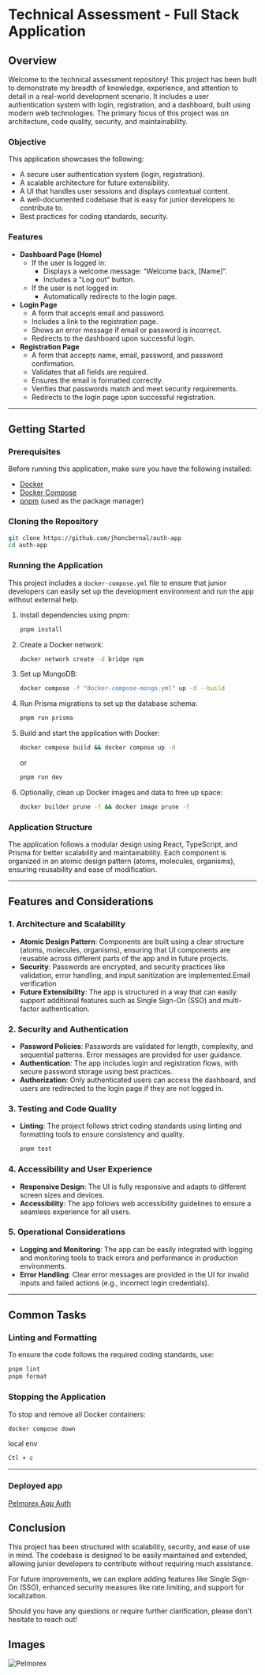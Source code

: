 # Technical Assessment - Full Stack Application

## Overview

Welcome to the technical assessment repository! This project has been built to demonstrate my breadth of knowledge, experience, and attention to detail in a real-world development scenario. It includes a user authentication system with login, registration, and a dashboard, built using modern web technologies. The primary focus of this project was on architecture, code quality, security, and maintainability.

### Objective

This application showcases the following:

- A secure user authentication system (login, registration).
- A scalable architecture for future extensibility.
- A UI that handles user sessions and displays contextual content.
- A well-documented codebase that is easy for junior developers to contribute to.
- Best practices for coding standards, security.

### Features

- **Dashboard Page (Home)**
  - If the user is logged in:
    - Displays a welcome message: “Welcome back, [Name]”.
    - Includes a "Log out" button.
  - If the user is not logged in:
    - Automatically redirects to the login page.
- **Login Page**
  - A form that accepts email and password.
  - Includes a link to the registration page.
  - Shows an error message if email or password is incorrect.
  - Redirects to the dashboard upon successful login.
- **Registration Page**
  - A form that accepts name, email, password, and password confirmation.
  - Validates that all fields are required.
  - Ensures the email is formatted correctly.
  - Verifies that passwords match and meet security requirements.
  - Redirects to the login page upon successful registration.

---

## Getting Started

### Prerequisites

Before running this application, make sure you have the following installed:

- [Docker](https://www.docker.com/products/docker-desktop)
- [Docker Compose](https://docs.docker.com/compose/install/)
- [pnpm](https://pnpm.io/) (used as the package manager)

### Cloning the Repository

```bash
git clone https://github.com/jhoncbernal/auth-app
cd auth-app
```

### Running the Application

This project includes a `docker-compose.yml` file to ensure that junior developers can easily set up the development environment and run the app without external help.

1. Install dependencies using pnpm:

   ```bash
   pnpm install
   ```

2. Create a Docker network:

   ```bash
   docker network create -d bridge npm
   ```

3. Set up MongoDB:

   ```bash
   docker compose -f "docker-compose-mongo.yml" up -d --build
   ```

4. Run Prisma migrations to set up the database schema:

   ```bash
   pnpm run prisma
   ```

5. Build and start the application with Docker:

   ```bash
   docker compose build && docker compose up -d
   ```

   or

   ```bash
   pnpm run dev
   ```

6. Optionally, clean up Docker images and data to free up space:

   ```bash
   docker builder prune -f && docker image prune -f
   ```

### Application Structure

The application follows a modular design using React, TypeScript, and Prisma for better scalability and maintainability. Each component is organized in an atomic design pattern (atoms, molecules, organisms), ensuring reusability and ease of modification.

---

## Features and Considerations

### 1. **Architecture and Scalability**

- **Atomic Design Pattern**: Components are built using a clear structure (atoms, molecules, organisms), ensuring that UI components are reusable across different parts of the app and in future projects.
- **Security**: Passwords are encrypted, and security practices like validation, error handling, and input sanitization are implemented.Email verification
- **Future Extensibility**: The app is structured in a way that can easily support additional features such as Single Sign-On (SSO) and multi-factor authentication.

### 2. **Security and Authentication**

- **Password Policies**: Passwords are validated for length, complexity, and sequential patterns. Error messages are provided for user guidance.
- **Authentication**: The app includes login and registration flows, with secure password storage using best practices.
- **Authorization**: Only authenticated users can access the dashboard, and users are redirected to the login page if they are not logged in.

### 3. **Testing and Code Quality**

- **Linting**: The project follows strict coding standards using linting and formatting tools to ensure consistency and quality.

  ```bash
  pnpm test
  ```

### 4. **Accessibility and User Experience**

- **Responsive Design**: The UI is fully responsive and adapts to different screen sizes and devices.
- **Accessibility**: The app follows web accessibility guidelines to ensure a seamless experience for all users.

### 5. **Operational Considerations**

- **Logging and Monitoring**: The app can be easily integrated with logging and monitoring tools to track errors and performance in production environments.
- **Error Handling**: Clear error messages are provided in the UI for invalid inputs and failed actions (e.g., incorrect login credentials).

---

## Common Tasks

### Linting and Formatting

To ensure the code follows the required coding standards, use:

```bash
pnpm lint
pnpm format
```

### Stopping the Application

To stop and remove all Docker containers:

```bash
docker compose down
```
local env
```bash
Ctl + c
```
---

### Deployed app

[Pelmorex App Auth](https://company-auth-app-deebf01cbbc8.herokuapp.com/login)


## Conclusion

This project has been structured with scalability, security, and ease of use in mind. The codebase is designed to be easily maintained and extended, allowing junior developers to contribute without requiring much assistance.

For future improvements, we can explore adding features like Single Sign-On (SSO), enhanced security measures like rate limiting, and support for localization.

Should you have any questions or require further clarification, please don't hesitate to reach out!

## Images
![Pelmorex](https://github.com/user-attachments/assets/05a6eae0-6d1b-420c-b2ba-89d9d54876b3)


